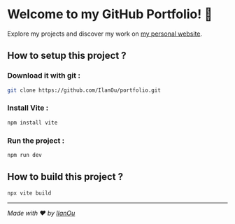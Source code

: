 # Welcome to my GitHub Portfolio! 🚀

Explore my projects and discover my work on [my personal website](https://ilanou.github.io/portfolio/).

## How to setup this project ?

### Download it with git :

```bash
git clone https://github.com/IlanOu/portfolio.git
```

### Install Vite :

```bash
npm install vite
```

### Run the project :

```bash
npm run dev
```

## How to build this project ?

```bash	
npx vite build
```
---
*Made with ❤ by [IlanOu](https://github.com/IlanOu)*
